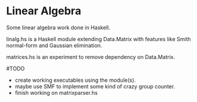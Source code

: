 # Linear Algebra
Some linear algebra work done in Haskell.

linalg.hs is a Haskell module extending Data.Matrix with features like Smith normal-form and Gaussian elimination.

matrices.hs is an experiment to remove dependency on Data.Matrix.



#TODO
- create working executables using the module(s).
- maybe use SMF to implement some kind of crazy group counter.
- finish working on matrixparser.hs
